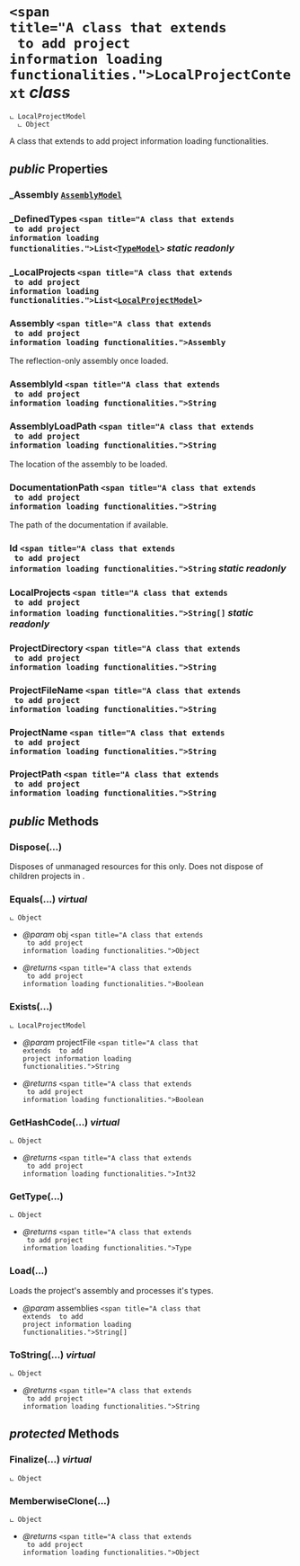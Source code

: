 # <code><span title="A class that extends <see cref="T:DotDocs.Core.Models.LocalProjectModel" /> to add project information loading functionalities.">LocalProjectContext</span></code> *class*

```
ட LocalProjectModel
  ட Object
```

A class that extends <see cref="T:DotDocs.Core.Models.LocalProjectModel" /> to add project information loading functionalities.

## *public* Properties

### _Assembly <code><a href="..\Models\AssemblyModel.md">AssemblyModel</a></code>



### _DefinedTypes <code><span title="A class that extends <see cref="T:DotDocs.Core.Models.LocalProjectModel" /> to add project information loading functionalities.">List</span><<a href="..\Models\Language\TypeModel.md">TypeModel</a>></code> *static* *readonly*



### _LocalProjects <code><span title="A class that extends <see cref="T:DotDocs.Core.Models.LocalProjectModel" /> to add project information loading functionalities.">List</span><<a href="..\Models\LocalProjectModel.md">LocalProjectModel</a>></code>



### Assembly <code><span title="A class that extends <see cref="T:DotDocs.Core.Models.LocalProjectModel" /> to add project information loading functionalities.">Assembly</span></code>

The reflection-only assembly once loaded.

### AssemblyId <code><span title="A class that extends <see cref="T:DotDocs.Core.Models.LocalProjectModel" /> to add project information loading functionalities.">String</span></code>



### AssemblyLoadPath <code><span title="A class that extends <see cref="T:DotDocs.Core.Models.LocalProjectModel" /> to add project information loading functionalities.">String</span></code>

The location of the assembly to be loaded.

### DocumentationPath <code><span title="A class that extends <see cref="T:DotDocs.Core.Models.LocalProjectModel" /> to add project information loading functionalities.">String</span></code>

The path of the documentation if available.

### Id <code><span title="A class that extends <see cref="T:DotDocs.Core.Models.LocalProjectModel" /> to add project information loading functionalities.">String</span></code> *static* *readonly*



### LocalProjects <code><span title="A class that extends <see cref="T:DotDocs.Core.Models.LocalProjectModel" /> to add project information loading functionalities.">String[]</span></code> *static* *readonly*



### ProjectDirectory <code><span title="A class that extends <see cref="T:DotDocs.Core.Models.LocalProjectModel" /> to add project information loading functionalities.">String</span></code>



### ProjectFileName <code><span title="A class that extends <see cref="T:DotDocs.Core.Models.LocalProjectModel" /> to add project information loading functionalities.">String</span></code>



### ProjectName <code><span title="A class that extends <see cref="T:DotDocs.Core.Models.LocalProjectModel" /> to add project information loading functionalities.">String</span></code>



### ProjectPath <code><span title="A class that extends <see cref="T:DotDocs.Core.Models.LocalProjectModel" /> to add project information loading functionalities.">String</span></code>





## *public* Methods

### Dispose(...)

Disposes of unmanaged resources for this <see cref="!:LocalProject" /> only.
Does not dispose of children projects in <see cref="!:LocalProjects" />.



### Equals(...) *virtual*

```
ட Object
```



- *@param* obj <code><span title="A class that extends <see cref="T:DotDocs.Core.Models.LocalProjectModel" /> to add project information loading functionalities.">Object</span></code>

- *@returns* <code><span title="A class that extends <see cref="T:DotDocs.Core.Models.LocalProjectModel" /> to add project information loading functionalities.">Boolean</span></code>

### Exists(...)

```
ட LocalProjectModel
```



- *@param* projectFile <code><span title="A class that extends <see cref="T:DotDocs.Core.Models.LocalProjectModel" /> to add project information loading functionalities.">String</span></code>

- *@returns* <code><span title="A class that extends <see cref="T:DotDocs.Core.Models.LocalProjectModel" /> to add project information loading functionalities.">Boolean</span></code>

### GetHashCode(...) *virtual*

```
ட Object
```



- *@returns* <code><span title="A class that extends <see cref="T:DotDocs.Core.Models.LocalProjectModel" /> to add project information loading functionalities.">Int32</span></code>

### GetType(...)

```
ட Object
```



- *@returns* <code><span title="A class that extends <see cref="T:DotDocs.Core.Models.LocalProjectModel" /> to add project information loading functionalities.">Type</span></code>

### Load(...)

Loads the project's assembly and processes it's types.

- *@param* assemblies <code><span title="A class that extends <see cref="T:DotDocs.Core.Models.LocalProjectModel" /> to add project information loading functionalities.">String[]</span></code>



### ToString(...) *virtual*

```
ட Object
```



- *@returns* <code><span title="A class that extends <see cref="T:DotDocs.Core.Models.LocalProjectModel" /> to add project information loading functionalities.">String</span></code>

## *protected* Methods

### Finalize(...) *virtual*

```
ட Object
```





### MemberwiseClone(...)

```
ட Object
```



- *@returns* <code><span title="A class that extends <see cref="T:DotDocs.Core.Models.LocalProjectModel" /> to add project information loading functionalities.">Object</span></code>